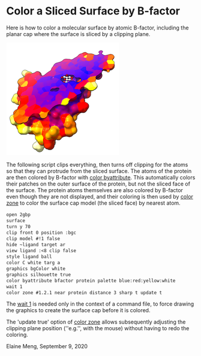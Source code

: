 # Color a Sliced Surface by B-factor

Here is how to color a molecular surface by atomic B-factor,
including the planar cap where the surface is sliced by a clipping plane.

<img src="bfactorclip.png"/>

The following script clips everything, then turns off clipping
for the atoms so that they can protrude from the sliced surface.
The atoms of the protein are then colored by B-factor with
[color byattribute](http://rbvi.ucsf.edu/chimerax/docs/user/commands/color.html#byattribute).
This automatically colors their patches on the outer
surface of the protein, but not the sliced face of the surface.
The protein atoms themselves are also colored by B-factor 
even though they are not displayed,
and their coloring is then used by
[color zone](http://rbvi.ucsf.edu/chimerax/docs/user/commands/color.html#zone)
to color the surface cap model (the sliced face) by nearest atom.

    open 2gbp
    surface
    turn y 70
    clip front 0 position :bgc
    clip model #!1 false
    hide ~ligand target ar
    view ligand :<8 clip false
    style ligand ball
    color C white targ a
    graphics bgColor white
    graphics silhouette true
    color byattribute bfactor protein palette blue:red:yellow:white
    wait 1
    color zone #1.2.1 near protein distance 3 sharp t update t

The [wait 1](http://rbvi.ucsf.edu/chimerax/docs/user/commands/wait.html)
is needed only in the context of a command file,
to force drawing the graphics to create the surface cap before it is colored.

The 'update true' option of
[color zone](http://rbvi.ucsf.edu/chimerax/docs/user/commands/color.html#zone)
allows subsequently adjusting the clipping plane position
(''e.g.'', with the mouse) without having to redo the coloring.

Elaine Meng, September 9, 2020
